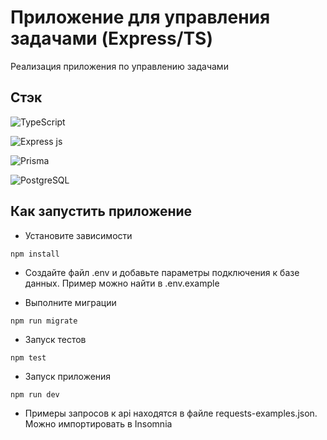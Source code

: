 # Приложение для управления задачами (Express/TS)

Реализация приложения по управлению задачами

## Стэк

![TypeScript](https://img.shields.io/badge/typescript-%23007ACC.svg?style=for-the-badge&logo=typescript&logoColor=white)

![Express js](https://img.shields.io/badge/Express%20js-000000?style=for-the-badge&logo=express&logoColor=white)

![Prisma](https://img.shields.io/badge/Prisma-3982CE?style=for-the-badge&logo=Prisma&logoColor=white)

![PostgreSQL](https://img.shields.io/badge/PostgreSQL-316192?style=for-the-badge&logo=postgresql&logoColor=white)

## Как запустить приложение

- Установите зависимости

```
npm install
```

- Создайте файл .env и добавьте параметры подключения к базе данных. Пример можно найти в .env.example

- Выполните миграции

```
npm run migrate
```

- Запуск тестов

```
npm test
```

- Запуск приложения

```
npm run dev
```

- Примеры запросов к api находятся в файле requests-examples.json. Можно импортировать в Insomnia

